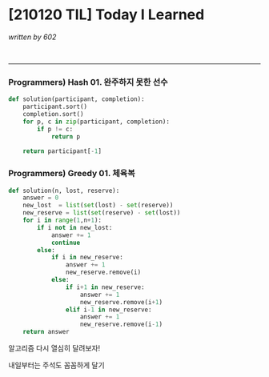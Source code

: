 # [210120 TIL] Today I Learned

_written by 602_

<br/>



---

### Programmers) Hash 01. 완주하지 못한 선수

```python
def solution(participant, completion):
    participant.sort()
    completion.sort()
    for p, c in zip(participant, completion):
        if p != c:
            return p
            
    return participant[-1]
```





### Programmers) Greedy 01. 체육복

```python
def solution(n, lost, reserve):
    answer = 0
    new_lost  = list(set(lost) - set(reserve))
    new_reserve = list(set(reserve) - set(lost))
    for i in range(1,n+1):
        if i not in new_lost:
            answer += 1
            continue
        else:
            if i in new_reserve:
                answer += 1
                new_reserve.remove(i)
            else:
                if i+1 in new_reserve:
                    answer += 1
                    new_reserve.remove(i+1)
                elif i-1 in new_reserve:
                    answer += 1
                    new_reserve.remove(i-1)
    return answer
```



알고리즘 다시 열심히 달려보자!

내일부터는 주석도 꼼꼼하게 달기